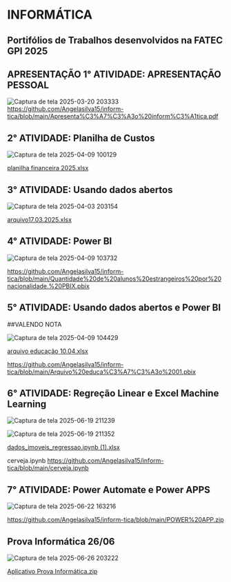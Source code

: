 # INFORMÁTICA

## Portifólios de Trabalhos desenvolvidos na FATEC GPI 2025 

## APRESENTAÇÃO 1° ATIVIDADE: APRESENTAÇÃO PESSOAL
![Captura de tela 2025-03-20 203333](https://github.com/user-attachments/assets/e7fc6af1-d58a-4980-a187-223293cf8d70)
https://github.com/Angelasilva15/inform-tica/blob/main/Apresenta%C3%A7%C3%A3o%20inform%C3%A1tica.pdf

## 2° ATIVIDADE: Planilha de Custos
![Captura de tela 2025-04-09 100129](https://github.com/user-attachments/assets/82e32b3a-469b-47d5-8ff3-9b26ecc5e71d)

[planilha financeira  2025.xlsx](https://github.com/user-attachments/files/19667352/planilha.financeira.2025.xlsx)


## 3° ATIVIDADE: Usando dados abertos
![Captura de tela 2025-04-03 203154](https://github.com/user-attachments/assets/6d4eb0f2-12e4-49a6-9f09-34bcb8e91777)

[arquivo17.03.2025.xlsx](https://github.com/user-attachments/files/19596036/arquivo17.03.2025.xlsx)


## 4° ATIVIDADE: Power BI

![Captura de tela 2025-04-09 103732](https://github.com/user-attachments/assets/c2489f1c-dde3-42cb-b860-4530432a319b)

https://github.com/Angelasilva15/inform-tica/blob/main/Quantidade%20de%20alunos%20estrangeiros%20por%20nacionalidade.%20PBIX.pbix



## 5° ATIVIDADE: Usando dados abertos e Power BI
##VALENDO NOTA

![Captura de tela 2025-04-09 104429](https://github.com/user-attachments/assets/82fcaf38-0bbe-47f8-b0e3-4d85057f5f92)

[arquivo educação  10.04.xlsx](https://github.com/user-attachments/files/19659410/arquivo.educacao.10.04.xlsx)

https://github.com/Angelasilva15/inform-tica/blob/main/Arquivo%20educa%C3%A7%C3%A3o%2001.pbix 

## 6° ATIVIDADE: Regreção Linear e Excel Machine Learning

![Captura de tela 2025-06-19 211239](https://github.com/user-attachments/assets/ac194e63-190a-441e-885c-f7611f0de4f7)

![Captura de tela 2025-06-19 211352](https://github.com/user-attachments/assets/75830dd2-1843-4e42-a7df-49c0284d4d84)

[dados_imoveis_regressao.ipynb (1).xlsx](https://github.com/user-attachments/files/20827145/dados_imoveis_regressao.ipynb.1.xlsx)

cerveja.ipynb
https://github.com/Angelasilva15/inform-tica/blob/main/cerveja.ipynb


## 7° ATIVIDADE: Power Automate e Power APPS

![Captura de tela 2025-06-22 163216](https://github.com/user-attachments/assets/947511b8-2664-4d43-8eec-d1942538a50a)

https://github.com/Angelasilva15/inform-tica/blob/main/POWER%20APP.zip


## Prova Informática 26/06
![Captura de tela 2025-06-26 203222](https://github.com/user-attachments/assets/0f0329e7-8515-481e-90cd-d74690376a6c)

[Aplicativo Prova Informática.zip](https://github.com/user-attachments/files/20935191/Aplicativo.Prova.Informatica.zip)








